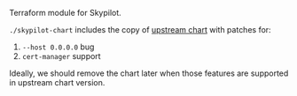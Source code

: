 Terraform module for Skypilot.

`./skypilot-chart` includes the copy of [upstream chart](https://github.com/skypilot-org/skypilot/tree/master/charts/skypilot) with patches for:
1. `--host 0.0.0.0` bug
2. `cert-manager` support

Ideally, we should remove the chart later when those features are supported in upstream chart version.